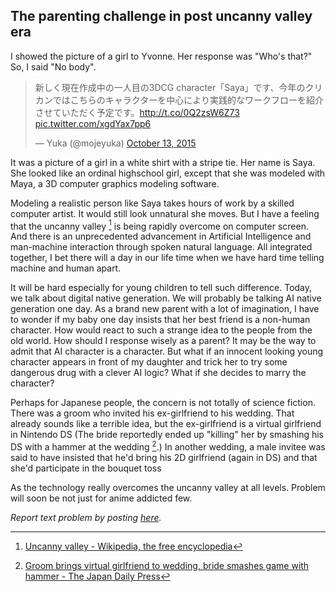 ## The parenting challenge in post uncanny valley era

I showed the picture of a girl to Yvonne. Her response was "Who's that?" So, I
said "No body".

<blockquote class="twitter-tweet" lang="en"><p lang="ja" dir="ltr">新しく現在作成中の一人目の3DCG character「Saya」です、今年のクリカンではこちらのキャラクターを中心により実践的なワークフローを紹介させていただく予定です。<a href="http://t.co/0Q2zsW6Z73">http://t.co/0Q2zsW6Z73</a> <a href="http://t.co/xgdYax7pp6">pic.twitter.com/xgdYax7pp6</a></p>&mdash; Yuka (@mojeyuka) <a href="https://twitter.com/mojeyuka/status/653803931613556736">October 13, 2015</a></blockquote>
<script async src="//platform.twitter.com/widgets.js" charset="utf-8"></script>

It was a picture of a girl in a white shirt with a stripe tie. Her name is
Saya. She looked like an ordinal highschool girl, except that she was modeled
with Maya, a 3D computer graphics modeling software.

Modeling a realistic person like Saya takes hours of work by a skilled computer
artist. It would still look unnatural she moves. But I have a feeling that the
uncanny valley [^uncanny] is being rapidly overcome on computer screen. And
there is an unprecedented advancement in Artificial Intelligence and
man-machine interaction through spoken natural language. All integrated
together, I bet there will a day in our life time when we have hard time
telling machine and human apart.

It will be hard especially for young children to tell such difference. Today,
we talk about digital native generation. We will probably be talking AI native
generation one day. As a brand new parent with a lot of imagination, I have
to wonder if my baby one day insists that her best friend is a non-human
character. How would react to such a strange idea to the people from the old
world. How should I response wisely as a parent? It may be the way to admit
that AI character is a character. But what if an innocent looking young
character appears in front of my daughter and trick her to try some dangerous
drug with a clever AI logic? What if she decides to marry the character?

Perhaps for Japanese people, the concern is not totally of science fiction.
There was a groom who invited his ex-girlfriend to his wedding. That already
sounds like a terrible idea, but the ex-girlfriend is a virtual girlfriend in
Nintendo DS (The bride reportedly ended up "killing" her by smashing his DS
with a hammer at the wedding [^groom].) In another wedding, a male invitee
was said to have insisted that he'd bring his 2D girlfriend (again in DS)
and that she'd participate in the bouquet toss 

As the technology really overcomes the uncanny valley at all levels. Problem
will soon be not just for anime addicted few.

*Report text problem by posting [here](https://github.com/daigotanaka/essays/pull/13/files?diff=unified).*

[^uncanny]: [Uncanny valley - Wikipedia, the free encyclopedia](https://en.wikipedia.org/wiki/Uncanny_valley)
[^groom]: [Groom brings virtual girlfriend to wedding, bride smashes game with hammer - The Japan Daily Press](http://japandailypress.com/groom-brings-virtual-girlfriend-to-wedding-bride-smashes-game-with-hammer-2718951/)
[^invitee]: [DSゲームの彼女にのめり込んでいる友人・・・｜結婚・結婚式の相談広場](http://www.mwed.jp/ques/4190.html)
